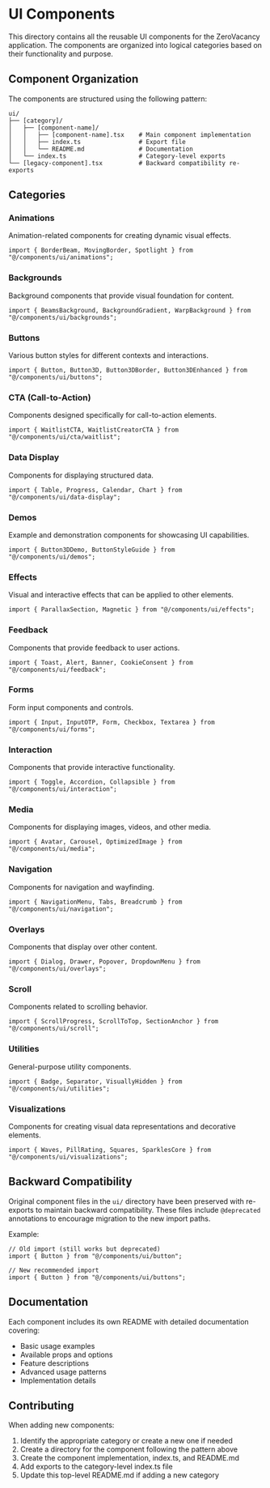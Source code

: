 # UI Components

This directory contains all the reusable UI components for the ZeroVacancy application. The components are organized into logical categories based on their functionality and purpose.

## Component Organization

The components are structured using the following pattern:

```
ui/
├── [category]/
│   ├── [component-name]/
│   │   ├── [component-name].tsx    # Main component implementation
│   │   ├── index.ts                # Export file
│   │   └── README.md               # Documentation
│   └── index.ts                    # Category-level exports
└── [legacy-component].tsx          # Backward compatibility re-exports
```

## Categories

### Animations
Animation-related components for creating dynamic visual effects.
```tsx
import { BorderBeam, MovingBorder, Spotlight } from "@/components/ui/animations";
```

### Backgrounds
Background components that provide visual foundation for content.
```tsx
import { BeamsBackground, BackgroundGradient, WarpBackground } from "@/components/ui/backgrounds";
```

### Buttons
Various button styles for different contexts and interactions.
```tsx
import { Button, Button3D, Button3DBorder, Button3DEnhanced } from "@/components/ui/buttons";
```

### CTA (Call-to-Action)
Components designed specifically for call-to-action elements.
```tsx
import { WaitlistCTA, WaitlistCreatorCTA } from "@/components/ui/cta/waitlist";
```

### Data Display
Components for displaying structured data.
```tsx
import { Table, Progress, Calendar, Chart } from "@/components/ui/data-display";
```

### Demos
Example and demonstration components for showcasing UI capabilities.
```tsx
import { Button3DDemo, ButtonStyleGuide } from "@/components/ui/demos";
```

### Effects
Visual and interactive effects that can be applied to other elements.
```tsx
import { ParallaxSection, Magnetic } from "@/components/ui/effects";
```

### Feedback
Components that provide feedback to user actions.
```tsx
import { Toast, Alert, Banner, CookieConsent } from "@/components/ui/feedback";
```

### Forms
Form input components and controls.
```tsx
import { Input, InputOTP, Form, Checkbox, Textarea } from "@/components/ui/forms";
```

### Interaction
Components that provide interactive functionality.
```tsx
import { Toggle, Accordion, Collapsible } from "@/components/ui/interaction";
```

### Media
Components for displaying images, videos, and other media.
```tsx
import { Avatar, Carousel, OptimizedImage } from "@/components/ui/media";
```

### Navigation
Components for navigation and wayfinding.
```tsx
import { NavigationMenu, Tabs, Breadcrumb } from "@/components/ui/navigation";
```

### Overlays
Components that display over other content.
```tsx
import { Dialog, Drawer, Popover, DropdownMenu } from "@/components/ui/overlays";
```

### Scroll
Components related to scrolling behavior.
```tsx
import { ScrollProgress, ScrollToTop, SectionAnchor } from "@/components/ui/scroll";
```

### Utilities
General-purpose utility components.
```tsx
import { Badge, Separator, VisuallyHidden } from "@/components/ui/utilities";
```

### Visualizations
Components for creating visual data representations and decorative elements.
```tsx
import { Waves, PillRating, Squares, SparklesCore } from "@/components/ui/visualizations";
```

## Backward Compatibility

Original component files in the `ui/` directory have been preserved with re-exports to maintain backward compatibility. These files include `@deprecated` annotations to encourage migration to the new import paths.

Example:
```tsx
// Old import (still works but deprecated)
import { Button } from "@/components/ui/button";

// New recommended import
import { Button } from "@/components/ui/buttons";
```

## Documentation

Each component includes its own README with detailed documentation covering:

- Basic usage examples
- Available props and options
- Feature descriptions
- Advanced usage patterns
- Implementation details

## Contributing

When adding new components:

1. Identify the appropriate category or create a new one if needed
2. Create a directory for the component following the pattern above
3. Create the component implementation, index.ts, and README.md
4. Add exports to the category-level index.ts file
5. Update this top-level README.md if adding a new category